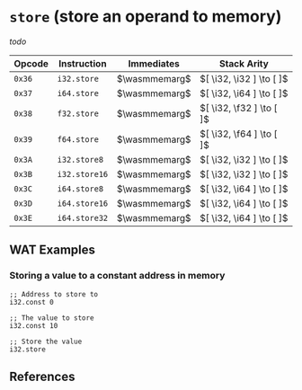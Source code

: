 
# `store` (store an operand to memory)

_todo_



| Opcode | Instruction    | Immediates | Stack Arity |
|--------|----------------|------------|-------------|
| `0x36` | `i32.store`    | $\wasmmemarg$  | $[ \i32, \i32 ] \to [ ]$ |
| `0x37` | `i64.store`    | $\wasmmemarg$  | $[ \i32, \i64 ] \to [ ]$ |
| `0x38` | `f32.store`    | $\wasmmemarg$  | $[ \i32, \f32 ] \to [ ]$ |
| `0x39` | `f64.store`    | $\wasmmemarg$  | $[ \i32, \f64 ] \to [ ]$ |
| `0x3A` | `i32.store8`   | $\wasmmemarg$  | $[ \i32, \i32 ] \to [ ]$ |
| `0x3B` | `i32.store16`  | $\wasmmemarg$  | $[ \i32, \i32 ] \to [ ]$ |
| `0x3C` | `i64.store8`   | $\wasmmemarg$  | $[ \i32, \i64 ] \to [ ]$ |
| `0x3D` | `i64.store16`  | $\wasmmemarg$  | $[ \i32, \i64 ] \to [ ]$ |
| `0x3E` | `i64.store32`  | $\wasmmemarg$  | $[ \i32, \i64 ] \to [ ]$ |



## WAT Examples

### Storing a value to a constant address in memory

```wasm
;; Address to store to
i32.const 0

;; The value to store
i32.const 10

;; Store the value
i32.store
```



## References

[^§2.4.7]: _WebAssembly Core Specification: Memory Instructions_ - <https://webassembly.github.io/spec/core/bikeshed/#memory-instructions%E2%91%A0>

